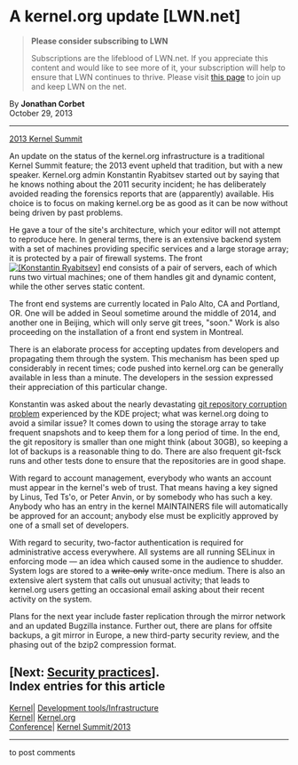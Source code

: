 # A kernel.org update [LWN.net]

> **Please consider subscribing to LWN**
> 
> Subscriptions are the lifeblood of LWN.net. If you appreciate this content and would like to see more of it, your subscription will help to ensure that LWN continues to thrive. Please visit [this page](/Promo/nst-nag1/subscribe) to join up and keep LWN on the net. 

By **Jonathan Corbet**  
October 29, 2013 

* * *

[2013 Kernel Summit](/Articles/KernelSummit2013/)

An update on the status of the kernel.org infrastructure is a traditional Kernel Summit feature; the 2013 event upheld that tradition, but with a new speaker. Kernel.org admin Konstantin Ryabitsev started out by saying that he knows nothing about the 2011 security incident; he has deliberately avoided reading the forensics reports that are (apparently) available. His choice is to focus on making kernel.org be as good as it can be now without being driven by past problems. 

He gave a tour of the site's architecture, which your editor will not attempt to reproduce here. In general terms, there is an extensive backend system with a set of machines providing specific services and a large storage array; it is protected by a pair of firewall systems. The front [![\[Konstantin Ryabitsev\]](https://static.lwn.net/images/conf/2013/lce-ks/KonstantinRyabitsev-sm.jpg)](/Articles/572143/) end consists of a pair of servers, each of which runs two virtual machines; one of them handles git and dynamic content, while the other serves static content. 

The front end systems are currently located in Palo Alto, CA and Portland, OR. One will be added in Seoul sometime around the middle of 2014, and another one in Beijing, which will only serve git trees, "soon." Work is also proceeding on the installation of a front end system in Montreal. 

There is an elaborate process for accepting updates from developers and propagating them through the system. This mechanism has been sped up considerably in recent times; code pushed into kernel.org can be generally available in less than a minute. The developers in the session expressed their appreciation of this particular change. 

Konstantin was asked about the nearly devastating [git repository corruption problem](http://jefferai.org/2013/03/29/distillation/) experienced by the KDE project; what was kernel.org doing to avoid a similar issue? It comes down to using the storage array to take frequent snapshots and to keep them for a long period of time. In the end, the git repository is smaller than one might think (about 30GB), so keeping a lot of backups is a reasonable thing to do. There are also frequent git-fsck runs and other tests done to ensure that the repositories are in good shape. 

With regard to account management, everybody who wants an account must appear in the kernel's web of trust. That means having a key signed by Linus, Ted Ts'o, or Peter Anvin, or by somebody who has such a key. Anybody who has an entry in the kernel MAINTAINERS file will automatically be approved for an account; anybody else must be explicitly approved by one of a small set of developers. 

With regard to security, two-factor authentication is required for administrative access everywhere. All systems are all running SELinux in enforcing mode — an idea which caused some in the audience to shudder. System logs are stored to a ~~write-only~~ write-once medium. There is also an extensive alert system that calls out unusual activity; that leads to kernel.org users getting an occasional email asking about their recent activity on the system. 

Plans for the next year include faster replication through the mirror network and an updated Bugzilla instance. Further out, there are plans for offsite backups, a git mirror in Europe, a new third-party security review, and the phasing out of the bzip2 compression format. 

[Next: [Security practices](/Articles/572128/)].  
Index entries for this article  
---  
[Kernel](/Kernel/Index)| [Development tools/Infrastructure](/Kernel/Index#Development_tools-Infrastructure)  
[Kernel](/Kernel/Index)| [Kernel.org](/Kernel/Index#Kernel.org)  
[Conference](/Archives/ConferenceIndex/)| [Kernel Summit/2013](/Archives/ConferenceIndex/#Kernel_Summit-2013)  
  


* * *

to post comments 
